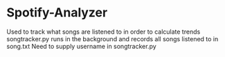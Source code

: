 Spotify-Analyzer
================
Used to track what songs are listened to in order to calculate trends
songtracker.py runs in the background and records all songs listened to in song.txt
Need to supply username in songtracker.py
